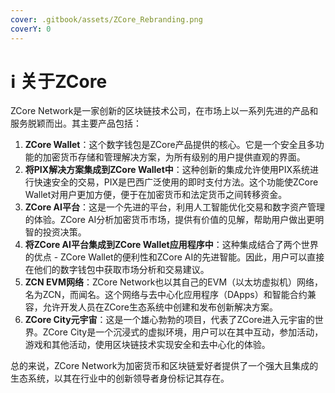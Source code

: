 ```yaml
---
cover: .gitbook/assets/ZCore_Rebranding.png
coverY: 0
---
```


# ℹ 关于ZCore

ZCore Network是一家创新的区块链技术公司，在市场上以一系列先进的产品和服务脱颖而出。其主要产品包括：

1. **ZCore Wallet**：这个数字钱包是ZCore产品提供的核心。它是一个安全且多功能的加密货币存储和管理解决方案，为所有级别的用户提供直观的界面。
2. **将PIX解决方案集成到ZCore Wallet中**：这种创新的集成允许使用PIX系统进行快速安全的交易，PIX是巴西广泛使用的即时支付方法。这个功能使ZCore Wallet对用户更加方便，便于在加密货币和法定货币之间转移资金。
3. **ZCore AI平台**：这是一个先进的平台，利用人工智能优化交易和数字资产管理的体验。ZCore AI分析加密货币市场，提供有价值的见解，帮助用户做出更明智的投资决策。
4. **将ZCore AI平台集成到ZCore Wallet应用程序中**：这种集成结合了两个世界的优点 - ZCore Wallet的便利性和ZCore AI的先进智能。因此，用户可以直接在他们的数字钱包中获取市场分析和交易建议。
5. **ZCN EVM网络**：ZCore Network也以其自己的EVM（以太坊虚拟机）网络，名为ZCN，而闻名。这个网络与去中心化应用程序（DApps）和智能合约兼容，允许开发人员在ZCore生态系统中创建和发布创新解决方案。
6. **ZCore City元宇宙**：这是一个雄心勃勃的项目，代表了ZCore进入元宇宙的世界。ZCore City是一个沉浸式的虚拟环境，用户可以在其中互动，参加活动，游戏和其他活动，使用区块链技术实现安全和去中心化的体验。

总的来说，ZCore Network为加密货币和区块链爱好者提供了一个强大且集成的生态系统，以其在行业中的创新领导者身份标记其存在。

